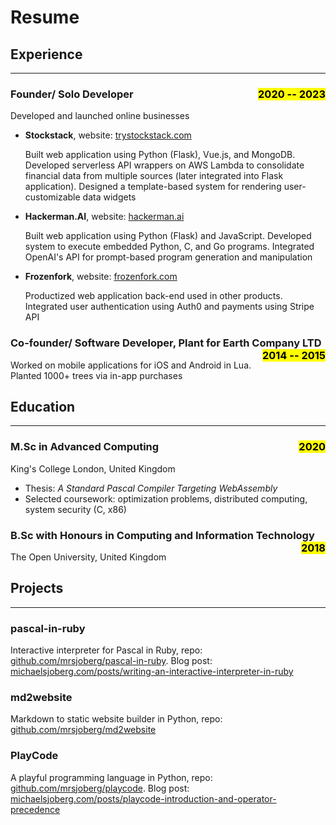 # Resume

## Experience

---

### Founder/ Solo Developer <mark style="float:right;">2020 -- 2023</mark>

Developed and launched online businesses

- **Stockstack**, website: [trystockstack.com](https://trystockstack.com)

	Built web application using Python (Flask), Vue.js, and MongoDB. Developed serverless API wrappers on AWS Lambda to consolidate financial data from multiple sources (later integrated into Flask application). Designed a template-based system for rendering user-customizable data widgets

- **Hackerman.AI**, website: [hackerman.ai](https://hackerman.ai)

	Built web application using Python (Flask) and JavaScript. Developed system to execute embedded Python, C, and Go programs. Integrated OpenAI's API for prompt-based program generation and manipulation

- **Frozenfork**, website: [frozenfork.com](https://frozenfork.com)

	Productized web application back-end used in other products. Integrated user authentication using Auth0 and payments using Stripe API

### Co-founder/ Software Developer, Plant for Earth Company LTD <mark style="float:right;">2014 -- 2015</mark>

Worked on mobile applications for iOS and Android in Lua. Planted 1000+ trees via in-app purchases

<!-- ### Swedish Armed Forces (1st Marine Regiment) <mark style="float:right;">2009 -- 2010</mark>

Mandatory military service. Leadership and teamwork training in extreme environments -->

## Education

---

### M.Sc in Advanced Computing <mark style="float:right;">2020</mark>

King's College London, United Kingdom

- Thesis: *A Standard Pascal Compiler Targeting WebAssembly*
- Selected coursework: optimization problems, distributed computing, system security (C, x86)

### B.Sc with Honours in Computing and Information Technology <mark style="float:right;">2018</mark>

The Open University, United Kingdom

## Projects

---

### pascal-in-ruby

Interactive interpreter for Pascal in Ruby, repo: [github.com/mrsjoberg/pascal-in-ruby](https://github.com/mrsjoberg/pascal-in-ruby). Blog post: [michaelsjoberg.com/posts/writing-an-interactive-interpreter-in-ruby](https://michaelsjoberg.com/posts/writing-an-interactive-interpreter-in-ruby)

### md2website

Markdown to static website builder in Python, repo: [github.com/mrsjoberg/md2website](https://github.com/mrsjoberg/md2website)

### PlayCode

A playful programming language in Python, repo: [github.com/mrsjoberg/playcode](https://github.com/mrsjoberg/playcode). Blog post: [michaelsjoberg.com/posts/playcode-introduction-and-operator-precedence](https://michaelsjoberg.com/posts/playcode-introduction-and-operator-precedence)

<!-- ### pas2wat

Pascal-to-WebAssembly text-format compiler in Rust, repo: [github.com/mrsjoberg/pas2wat](https://github.com/mrsjoberg/pas2wat) -->
